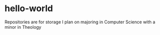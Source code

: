 # hello-world
Repositories are for storage
I plan on majoring in Computer Science with a minor in Theology
